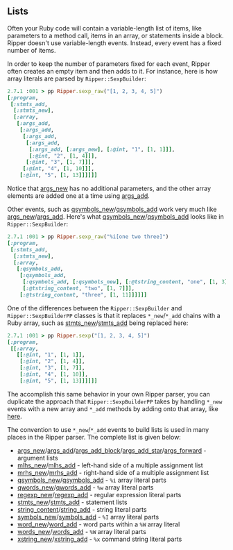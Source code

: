## Lists

Often your Ruby code will contain a variable-length list of items, like parameters to a method call, items in an array, or statements inside a block. Ripper doesn't use variable-length events. Instead, every event has a fixed number of items.

In order to keep the number of parameters fixed for each event, Ripper often creates an empty item and then adds to it. For instance, here is how array literals are parsed by `Ripper::SexpBuilder`:

```ruby
2.7.1 :001 > pp Ripper.sexp_raw("[1, 2, 3, 4, 5]")
[:program,
 [:stmts_add,
  [:stmts_new],
  [:array,
   [:args_add,
    [:args_add,
     [:args_add,
      [:args_add,
       [:args_add, [:args_new], [:@int, "1", [1, 1]]],
       [:@int, "2", [1, 4]]],
      [:@int, "3", [1, 7]]],
     [:@int, "4", [1, 10]]],
    [:@int, "5", [1, 13]]]]]]
```

Notice that [args_new](events#args_new) has no additional parameters, and the other array elements are added one at a time using [args_add](#events#args_add).

Other events, such as [qsymbols_new](events#qsymbols_new)/[qsymbols_add](events#qsymbols_add) work very much like [args_new](events#args_new)/[args_add](event#args_add). Here's what [qsymbols_new](events#qsymbols_new)/[qsymbols_add](events#qsymbols_add) looks like in `Ripper::SexpBuilder`:

```ruby
2.7.1 :001 > pp Ripper.sexp_raw("%i[one two three]")
[:program,
 [:stmts_add,
  [:stmts_new],
  [:array,
   [:qsymbols_add,
    [:qsymbols_add,
     [:qsymbols_add, [:qsymbols_new], [:@tstring_content, "one", [1, 3]]],
     [:@tstring_content, "two", [1, 7]]],
    [:@tstring_content, "three", [1, 11]]]]]]
```

One of the differences between the `Ripper::SexpBuilder` and `Ripper::SexpBuilderPP` classes is that it replaces `*_new`/`*_add` chains with a Ruby array, such as [stmts_new](events#stmts_new)/[stmts_add](events#stmts_add) being replaced here:

```ruby
2.7.1 :001 > pp Ripper.sexp("[1, 2, 3, 4, 5]")
[:program,
 [[:array,
   [[:@int, "1", [1, 1]],
    [:@int, "2", [1, 4]],
    [:@int, "3", [1, 7]],
    [:@int, "4", [1, 10]],
    [:@int, "5", [1, 13]]]]]]
```

The accomplish this same behavior in your own Ripper parser, you can duplicate the approach that `Ripper::SexpBuilderPP` takes by handling `*_new` events with a new array and `*_add` methods by adding onto that array, like [here](https://github.com/ruby/ruby/blob/38d255d023373a665ce0d2622ed6e25462653a2a/ext/ripper/lib/ripper/sexp.rb#L178-L184).

The convention to use `*_new`/`*_add` events to build lists is used in many places in the Ripper parser. The complete list is given below:

* [args_new](events#args_new)/[args_add](events#args_add)/[args_add_block](events#args_add_block)/[args_add_star](events#args_add_star)/[args_forward](events#args_forward) - argument lists
* [mlhs_new](events#mlhs_new)/[mlhs_add](events#mlhs_add) - left-hand side of a multiple assignment list
* [mrhs_new](events#mrhs_new)/[mrhs_add](events#mrhs_add) - right-hand side of a multiple assignment list
* [qsymbols_new](events#qsymbols_new)/[qsymbols_add](events#qsymbols_add) - `%i` array literal parts
* [qwords_new](events#qwords_new)/[qwords_add](events#qwords_add) - `%w` array literal parts
* [regexp_new](events#regexp_new)/[regexp_add](events#regexp_add) - regular expression literal parts
* [stmts_new](events#stmts_new)/[stmts_add](events#stmts_add) - statement lists
* [string_content](events#string_content)/[string_add](events#string_add) - string literal parts
* [symbols_new](events#symbols_new)/[symbols_add](events#symbols_add) - `%I` array literal parts
* [word_new](events#word_new)/[word_add](events#word_add) - word parts within a `%W` array literal
* [words_new](events#words_new)/[words_add](events#words_add) - `%W` array literal parts
* [xstring_new](events#xstring_new)/[xstring_add](events#xstring_add) - `%x` command string literal parts
